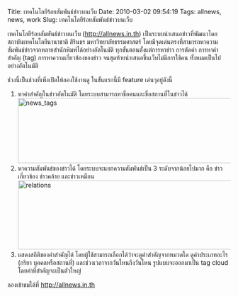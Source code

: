 Title: เทคโนโลยีร้อยสัมพันธ์ข่าวบนเว็บ 
Date: 2010-03-02 09:54:19
Tags: allnews, news, work 
Slug: เทคโนโลยีร้อยสัมพันธ์ข่าวบนเว็บ 


เทคโนโลยีร้อยสัมพันธ์ข่าวบนเว็บ (<a href="http://allnews.in.th">http://allnews.in.th</a>) เป็นระบบนำเสนอข่าวที่พัฒนาโดยสถาบันเทคโนโลยีนานาชาติ สิรินธร มหาวิทยาลัยธรรมศาสตร์ โดยมีจุดเด่นตรงที่สามารถหาความสัมพันธ์ข่าวจากหลายสำนักพิมพ์ได้อย่างอัตโนมัติ ทุกขั้นตอนตั้งแต่การหาข่าว การตัดคำ การหาคำสำคัญ (tag) การหาความเกี่ยวข้องของข่าว จนสุดท้ายนำเสนอขึ้นเว็บไม่มีการใช้คน ทั้งหมดเป็นไปอย่างอัตโนมัติ

ช่วงนี้เป็นช่วงที่เพิ่งเปิดให้ลองใช้งานดู ในขั้นแรกนี้มี feature เด่นๆอยู่ดังนี้
<ol>
	<li>หาคำสำคัญในข่าวอัตโนมัติ โดยระบบสามารถหาชื่อคนและชื่อสถานที่ในข่าวได้
<a href="http://wittawat.com/blog/wp-content/uploads/2010/03/news_tags1.png"><img class="aligncenter size-full wp-image-342" title="news_tags" src="http://wittawat.com/blog/wp-content/uploads/2010/03/news_tags1.png" alt="news_tags" width="579" height="147" /></a></li>
	<li>หาความสัมพันธ์ของข่าวได้ โดยระบบจะแยกความสัมพันธ์เป็น 3 ระดับจากน้อยไปมาก คือ ข่าวเกี่ยวข้อง ข่าวคล้าย และข่าวเหมือน
<a href="http://wittawat.com/blog/wp-content/uploads/2010/03/relations.png"><img class="aligncenter size-full wp-image-343" title="relations" src="http://wittawat.com/blog/wp-content/uploads/2010/03/relations.png" alt="relations" width="589" height="156" /></a></li>
	<li>แสดงสถิติของคำสำคัญได้ โดยผู้ใช้สามารถเลือกได้ว่าจะดูคำสำคัญจากหมวดใด ดูคำประเภทอะไร (กริยา บุคคลหรือสถานที่) และช่วงเวลาจากวันไหนถึงวันไหน รูปแบบจะออกมาเป็น tag cloud โดยคำที่สำคัญจะเป็นตัวใหญ่</li>
</ol>
ลองเข้าชมได้ที่ <a href="http://allnews.in.th/">http://allnews.in.th</a>
